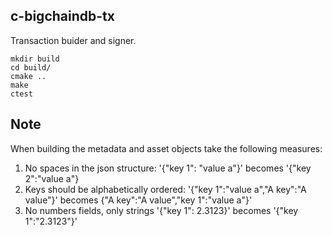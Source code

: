 ## c-bigchaindb-tx

Transaction buider and signer.

```
mkdir build
cd build/
cmake ..
make
ctest
```
## Note
When building the metadata and asset objects take the following measures:
1. No spaces in the json structure: '{"key 1": "value a"}' becomes '{"key 2":"value a"}
2. Keys should be alphabetically ordered: '{"key 1":"value a","A key":"A value"}' becomes {"A key":"A value","key 1":"value a"}'
3. No numbers fields, only strings '{"key 1": 2.3123}' becomes '{"key 1":"2.3123"}'
